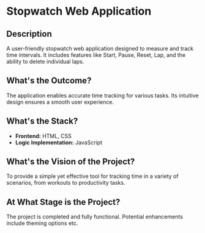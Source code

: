 # Stopwatch Web Application

## Description

A user-friendly stopwatch web application designed to measure and track time intervals. It includes features like Start, Pause, Reset, Lap, and the ability to delete individual laps.

## What's the Outcome?

The application enables accurate time tracking for various tasks. Its intuitive design ensures a smooth user experience.

## What's the Stack?

- **Frontend:** HTML, CSS
- **Logic Implementation:** JavaScript

## What's the Vision of the Project?

To provide a simple yet effective tool for tracking time in a variety of scenarios, from workouts to productivity tasks.

## At What Stage is the Project?

The project is completed and fully functional. Potential enhancements include theming options etc.
